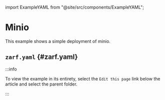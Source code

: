 import ExampleYAML from "@site/src/components/ExampleYAML";

# Minio

This example shows a simple deployment of minio.

## `zarf.yaml` {#zarf.yaml}

:::info

To view the example in its entirety, select the `Edit this page` link below the article and select the parent folder.

:::

<ExampleYAML example="minio" showLink={false} />
